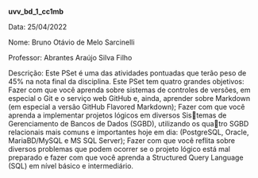 **uvv_bd_1_cc1mb**

Data: 25/04/2022

Nome: Bruno Otávio de Melo Sarcinelli

Professor: Abrantes Araújo Silva Filho

Descrição: Este PSet é uma das atividades pontuadas que terão peso de 45% na nota final da disciplina. Este PSet tem quatro grandes objetivos: Fazer com que você aprenda sobre sistemas de controles de versões, em especial o Git e o serviço web GitHub e, ainda, aprender sobre Markdown (em especial a versão GitHub
Flavored Markdown); Fazer com que você aprenda a implementar projetos lógicos em diversos Sistemas de Gerenciamento de Bancos de Dados (SGBD), utilizando os quatro SGBD relacionais mais comuns e importantes hoje em dia: (PostgreSQL,
Oracle, MariaBD/MySQL e MS SQL Server); Fazer com que você reflita sobre diversos problemas que podem ocorrer se o
projeto lógico está mal preparado e fazer com que você aprenda a Structured Query Language (SQL) em nível
básico e intermediário.
